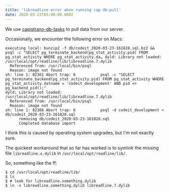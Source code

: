 ```yaml
---
title: 'libreadline error when running cap db:pull'
date: 2020-03-23T05:00:00.000Z
---
```

We use [capistrano-db-tasks](https://github.com/rystraum/capistrano-db-tasks) to pull data from our server.

Occasionally, we encounter the following error on Macs:

```
executing local: bunzip2 -f db/codeit_2020-03-23-161828.sql.bz2 &&  psql -c "SELECT pg_terminate_backend(pg_stat_activity.pid) FROM pg_stat_activity WHERE pg_stat_activity.da… dyld: Library not loaded: /usr/local/opt/readline/lib/libreadline.7.dylib
  Referenced from: /usr/local/bin/psql
  Reason: image not found
sh: line 1: 82361 Abort trap: 6           psql -c "SELECT pg_terminate_backend(pg_stat_activity.pid) FROM pg_stat_activity WHERE pg_stat_activity.datname = 'codeit_development' AND pid <> pg_backend_pid();"
dyld: Library not loaded: /usr/local/opt/readline/lib/libreadline.7.dylib
  Referenced from: /usr/local/bin/psql
  Reason: image not found
sh: line 1: 82366 Abort trap: 6           psql -d codeit_development < db/codeit_2020-03-23-161828.sql
      removing db/codeit_2020-03-23-161828.sql
      Completed database import
```

I think this is caused by operating system upgrades, but I'm not exactly sure.

The quickest workaround that so far has worked is to symlink the missing file `libreadline.x.dylib` in `/usr/local/opt/readline/lib/`.

So, something like the ff:
```
$ cd /usr/local/opt/readline/lib/
$ ls
$ # look for libreadline.something.dylib
$ ln -s libreadline.something.dylib libreadline.7.dylib
```